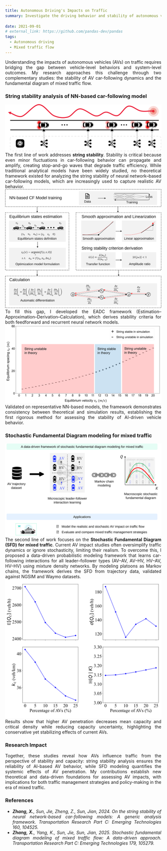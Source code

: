 ```yaml
---
title: Autonomous Driving's Impacts on Traffic
summary: Investigate the driving behavior and stability of autonomous vehicles. Not only explore how AVs operate individually but also how they influence traffic flow collectively.
 
date: 2021-09-01
# external_link: https://github.com/pandas-dev/pandas
tags:
  - Autonomous driving
  - Mixed traffic flow
---
```

<div align="justify">Understanding the impacts of autonomous vehicles (AVs) on traffic requires bridging the gap between vehicle-level behaviors and system-level outcomes. My research approaches this challenge through two complementary studies: the stability of AV car-following dynamics and the fundamental diagram of mixed traffic flow.</div>

<h3> String stability analysis of NN-based car-following model</h3>
<img src="stability.svg" alt="String stability analysis of NN-based car-following model">
<div align="justify">The first line of work addresses <b>string stability</b>. Stability is critical because even minor fluctuations in car-following behavior can propagate and amplify, creating stop-and-go waves that degrade traffic efficiency. While traditional analytical models have been widely studied, no theoretical framework existed for analyzing the string stability of neural network–based car-following models, which are increasingly used to capture realistic AV behavior.<br>
<img src="EADC.svg" alt="Overall framework">
To fill this gap, I developed the EADC framework (Estimation–Approximation–Derivation–Calculation), which derives stability criteria for both feedforward and recurrent neural network models.<br>
<img src="stability_MLP.svg" alt="Results of Mo-MLP">
Validated on representative NN-based models, the framework demonstrates consistency between theoretical and simulation results, establishing the first rigorous method for assessing the stability of AI-driven vehicle behavior.</div>

<h3> Stochastic Fundamental Diagram modeling for mixed traffic</h3>
<img src="Mixed_SFD.svg" alt="A data-driven framework for stochastic fundamental diagram modeling of mixed traffic">
<div align="justify">The second line of work focuses on the <b>Stochastic Fundamental Diagram (SFD) for mixed traffic</b>. Current AV impact studies often oversimplify traffic dynamics or ignore stochasticity, limiting their realism. To overcome this, I proposed a data-driven probabilistic modeling framework that learns car-following interactions for all leader–follower types (AV–AV, AV–HV, HV–AV, HV–HV) using mixture density networks. By modeling platoons as Markov chains, the framework derives the SFD from trajectory data, validated against NGSIM and Waymo datasets.<br>
<img src="Waymo_SFD_metric.svg" alt="The SFD of mixed traffic using Waymo dataset">
Results show that higher AV penetration decreases mean capacity and critical density while reducing capacity uncertainty, highlighting the conservative yet stabilizing effects of current AVs.</div>

<h3> Research Impact</h3>
<div align="justify">Together, these studies reveal how AVs influence traffic from the perspective of stability and capacity: string stability analysis ensures the reliability of AI-based AV behavior, while SFD modeling quantifies the systemic effects of AV penetration. My contributions establish new theoretical and data-driven foundations for assessing AV impacts, with implications for both traffic management strategies and policy-making in the era of mixed traffic.</div>

<h3> References</h3>
<div align="justify">
<cite> 
<ul>
<li><b>Zhang, X.</b>, Sun, Jie, Zheng, Z., Sun, Jian, 2024. On the string stability of neural network-based car-following models: A generic analysis framework. Transportation Research Part C: Emerging Technologies 160, 104525.</li> 
<li><b>Zhang, X.</b>, Yang, K., Sun, Jie, Sun, Jian, 2025. Stochastic fundamental diagram modeling of mixed traffic flow: A data-driven approach. Transportation Research Part C: Emerging Technologies 179, 105279.</li>
</ul>
</cite>
</div>
<!-- Flexible and powerful data analysis / manipulation library for Python, providing labeled data structures. -->

<!--more-->
